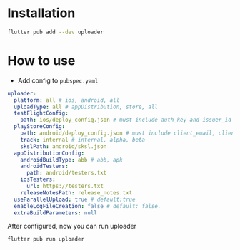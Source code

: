 # Installation

```sh
flutter pub add --dev uploader
```

# How to use

- Add config to `pubspec.yaml`

```yaml
uploader:
  platform: all # ios, android, all
  uploadType: all # appDistribution, store, all
  testFlightConfig:
    path: ios/deploy_config.json # must include auth_key and issuer_id
  playStoreConfig:
    path: android/deploy_config.json # must include client_email, client_id, private_key
    track: internal # internal, alpha, beta
    skslPath: android/sksl.json
  appDistributionConfig:
    androidBuildType: abb # abb, apk
    androidTesters:
      path: android/testers.txt
    iosTesters:
      url: https://testers.txt
    releaseNotesPath: release_notes.txt
  useParallelUpload: true # default:true
  enableLogFileCreation: false # default: false.
  extraBuildParameters: null
```

After configured, now you can run uploader

```sh
flutter pub run uploader
```
